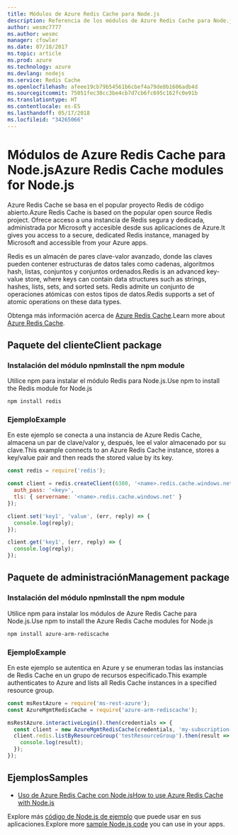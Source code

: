 ```yaml
---
title: Módulos de Azure Redis Cache para Node.js
description: Referencia de los módulos de Azure Redis Cache para Node.js
author: wesmc7777
ms.author: wesmc
manager: cfowler
ms.date: 07/18/2017
ms.topic: article
ms.prod: azure
ms.technology: azure
ms.devlang: nodejs
ms.service: Redis Cache
ms.openlocfilehash: afeee19cb79b54561b6cbef4a79de8b1606adb4d
ms.sourcegitcommit: 75051fec38cc3be4cb7d7cb6fc695c162fc0e91b
ms.translationtype: HT
ms.contentlocale: es-ES
ms.lasthandoff: 05/17/2018
ms.locfileid: "34265066"
---
```

# <a name="azure-redis-cache-modules-for-nodejs"></a><span data-ttu-id="8d96c-103">Módulos de Azure Redis Cache para Node.js</span><span class="sxs-lookup"><span data-stu-id="8d96c-103">Azure Redis Cache modules for Node.js</span></span>

<span data-ttu-id="8d96c-104">Azure Redis Cache se basa en el popular proyecto Redis de código abierto.</span><span class="sxs-lookup"><span data-stu-id="8d96c-104">Azure Redis Cache is based on the popular open source Redis project.</span></span> <span data-ttu-id="8d96c-105">Ofrece acceso a una instancia de Redis segura y dedicada, administrada por Microsoft y accesible desde sus aplicaciones de Azure.</span><span class="sxs-lookup"><span data-stu-id="8d96c-105">It gives you access to a secure, dedicated Redis instance, managed by Microsoft and accessible from your Azure apps.</span></span>

<span data-ttu-id="8d96c-106">Redis es un almacén de pares clave-valor avanzado, donde las claves pueden contener estructuras de datos tales como cadenas, algoritmos hash, listas, conjuntos y conjuntos ordenados.</span><span class="sxs-lookup"><span data-stu-id="8d96c-106">Redis is an advanced key-value store, where keys can contain data structures such as strings, hashes, lists, sets, and sorted sets.</span></span> <span data-ttu-id="8d96c-107">Redis admite un conjunto de operaciones atómicas con estos tipos de datos.</span><span class="sxs-lookup"><span data-stu-id="8d96c-107">Redis supports a set of atomic operations on these data types.</span></span>

<span data-ttu-id="8d96c-108">Obtenga más información acerca de [Azure Redis Cache](https://docs.microsoft.com/azure/redis-cache/).</span><span class="sxs-lookup"><span data-stu-id="8d96c-108">Learn more about [Azure Redis Cache](https://docs.microsoft.com/azure/redis-cache/).</span></span>

## <a name="client-package"></a><span data-ttu-id="8d96c-109">Paquete del cliente</span><span class="sxs-lookup"><span data-stu-id="8d96c-109">Client package</span></span>

### <a name="install-the-npm-module"></a><span data-ttu-id="8d96c-110">Instalación del módulo npm</span><span class="sxs-lookup"><span data-stu-id="8d96c-110">Install the npm module</span></span>

<span data-ttu-id="8d96c-111">Utilice npm para instalar el módulo Redis para Node.js.</span><span class="sxs-lookup"><span data-stu-id="8d96c-111">Use npm to install the Redis module for Node.js</span></span>

```bash
npm install redis
```

### <a name="example"></a><span data-ttu-id="8d96c-112">Ejemplo</span><span class="sxs-lookup"><span data-stu-id="8d96c-112">Example</span></span>

<span data-ttu-id="8d96c-113">En este ejemplo se conecta a una instancia de Azure Redis Cache, almacena un par de clave/valor y, después, lee el valor almacenado por su clave.</span><span class="sxs-lookup"><span data-stu-id="8d96c-113">This example connects to an Azure Redis Cache instance, stores a key/value pair and then reads the stored value by its key.</span></span>

```javascript
const redis = require('redis');

const client = redis.createClient(6380, '<name>.redis.cache.windows.net', {
  auth_pass: '<key>',
  tls: { servername: '<name>.redis.cache.windows.net' }
});

client.set('key1', 'value', (err, reply) => {
  console.log(reply);
});

client.get('key1', (err, reply) => {
  console.log(reply);
});
```

## <a name="management-package"></a><span data-ttu-id="8d96c-114">Paquete de administración</span><span class="sxs-lookup"><span data-stu-id="8d96c-114">Management package</span></span>

### <a name="install-the-npm-module"></a><span data-ttu-id="8d96c-115">Instalación del módulo npm</span><span class="sxs-lookup"><span data-stu-id="8d96c-115">Install the npm module</span></span>

<span data-ttu-id="8d96c-116">Utilice npm para instalar los módulos de Azure Redis Cache para Node.js.</span><span class="sxs-lookup"><span data-stu-id="8d96c-116">Use npm to install the Azure Redis Cache modules for Node.js</span></span>

```bash
npm install azure-arm-rediscache
```

### <a name="example"></a><span data-ttu-id="8d96c-117">Ejemplo</span><span class="sxs-lookup"><span data-stu-id="8d96c-117">Example</span></span>

<span data-ttu-id="8d96c-118">En este ejemplo se autentica en Azure y se enumeran todas las instancias de Redis Cache en un grupo de recursos especificado.</span><span class="sxs-lookup"><span data-stu-id="8d96c-118">This example authenticates to Azure and lists all Redis Cache instances in a specified resource group.</span></span>

```javascript
const msRestAzure = require('ms-rest-azure');
const AzureMgmtRedisCache = require('azure-arm-rediscache');

msRestAzure.interactiveLogin().then(credentials => {
  const client = new AzureMgmtRedisCache(credentials, 'my-subscription-id');
  client.redis.listByResourceGroup('testResourceGroup').then(result => {
    console.log(result);
  });
});
```


## <a name="samples"></a><span data-ttu-id="8d96c-119">Ejemplos</span><span class="sxs-lookup"><span data-stu-id="8d96c-119">Samples</span></span>

* [<span data-ttu-id="8d96c-120">Uso de Azure Redis Cache con Node.js</span><span class="sxs-lookup"><span data-stu-id="8d96c-120">How to use Azure Redis Cache with Node.js</span></span>](https://docs.microsoft.com/azure/redis-cache/cache-nodejs-get-started)

<span data-ttu-id="8d96c-121">Explore más [código de Node.js de ejemplo](https://azure.microsoft.com/resources/samples/?platform=nodejs) que puede usar en sus aplicaciones.</span><span class="sxs-lookup"><span data-stu-id="8d96c-121">Explore more [sample Node.js code](https://azure.microsoft.com/resources/samples/?platform=nodejs) you can use in your apps.</span></span>
